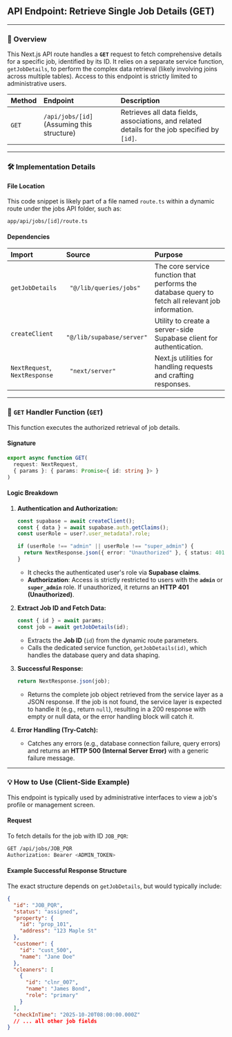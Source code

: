 ## API Endpoint: Retrieve Single Job Details (GET)

-----

### 🚀 Overview

This Next.js API route handles a **`GET`** request to fetch comprehensive details for a specific job, identified by its ID. It relies on a separate service function, `getJobDetails`, to perform the complex data retrieval (likely involving joins across multiple tables). Access to this endpoint is strictly limited to administrative users.

| Method | Endpoint | Description |
| :--- | :--- | :--- |
| `GET` | `/api/jobs/[id]` (Assuming this structure) | Retrieves all data fields, associations, and related details for the job specified by `[id]`. |

-----

### 🛠️ Implementation Details

#### **File Location**

This code snippet is likely part of a file named `route.ts` within a dynamic route under the jobs API folder, such as:

```
app/api/jobs/[id]/route.ts
```

#### **Dependencies**

| Import | Source | Purpose |
| :--- | :--- | :--- |
| `getJobDetails` | `  "@/lib/queries/jobs" ` | The core service function that performs the database query to fetch all relevant job information. |
| `createClient` | `  "@/lib/supabase/server" ` | Utility to create a server-side Supabase client for authentication. |
| `NextRequest`, `NextResponse` | `  "next/server" ` | Next.js utilities for handling requests and crafting responses. |

-----

### 📝 `GET` Handler Function (`GET`)

This function executes the authorized retrieval of job details.

#### **Signature**

```typescript
export async function GET(
  request: NextRequest,
  { params }: { params: Promise<{ id: string }> }
)
```

#### **Logic Breakdown**

1.  **Authentication and Authorization:**

    ```typescript
    const supabase = await createClient();
    const { data } = await supabase.auth.getClaims();
    const userRole = user?.user_metadata?.role;

    if (userRole !== "admin" || userRole !== "super_admin") {
      return NextResponse.json({ error: "Unauthorized" }, { status: 401 });
    }
    ```

      * It checks the authenticated user's role via **Supabase claims**.
      * **Authorization**: Access is strictly restricted to users with the **`admin`** or **`super_admin`** role. If unauthorized, it returns an **HTTP 401 (Unauthorized)**.

2.  **Extract Job ID and Fetch Data:**

    ```typescript
    const { id } = await params;
    const job = await getJobDetails(id);
    ```

      * Extracts the **Job ID** (`id`) from the dynamic route parameters.
      * Calls the dedicated service function, `getJobDetails(id)`, which handles the database query and data shaping.

3.  **Successful Response:**

    ```typescript
    return NextResponse.json(job);
    ```

      * Returns the complete job object retrieved from the service layer as a JSON response. If the job is not found, the service layer is expected to handle it (e.g., return `null`), resulting in a 200 response with empty or null data, or the error handling block will catch it.

4.  **Error Handling (Try-Catch):**

      * Catches any errors (e.g., database connection failure, query errors) and returns an **HTTP 500 (Internal Server Error)** with a generic failure message.

-----

### 💡 How to Use (Client-Side Example)

This endpoint is typically used by administrative interfaces to view a job's profile or management screen.

#### **Request**

To fetch details for the job with ID `JOB_PQR`:

```bash
GET /api/jobs/JOB_PQR
Authorization: Bearer <ADMIN_TOKEN>
```

#### **Example Successful Response Structure**

The exact structure depends on `getJobDetails`, but would typically include:

```json
{
  "id": "JOB_PQR",
  "status": "assigned",
  "property": {
    "id": "prop_101",
    "address": "123 Maple St"
  },
  "customer": {
    "id": "cust_500",
    "name": "Jane Doe"
  },
  "cleaners": [
    {
      "id": "clnr_007",
      "name": "James Bond",
      "role": "primary"
    }
  ],
  "checkInTime": "2025-10-20T08:00:00.000Z"
  // ... all other job fields
}
```